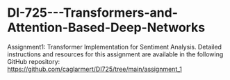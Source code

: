# DI-725---Transformers-and-Attention-Based-Deep-Networks

Assignment1: Transformer Implementation for Sentiment Analysis. Detailed instructions and resources for this assignment are available in the following GitHub repository:
https://github.com/caglarmert/DI725/tree/main/assignment_1
